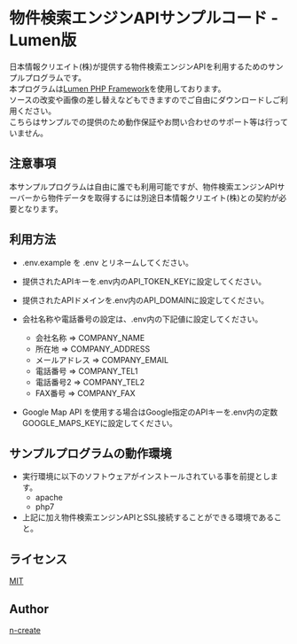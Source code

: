 # 物件検索エンジンAPIサンプルコード - Lumen版

日本情報クリエイト(株)が提供する物件検索エンジンAPIを利用するためのサンプルプログラムです。  
本プログラムは[Lumen PHP Framework](https://github.com/laravel/lumen)を使用しております。  
ソースの改変や画像の差し替えなどもできますのでご自由にダウンロードしご利用ください。  
こちらはサンプルでの提供のため動作保証やお問い合わせのサポート等は行っていません。  

## 注意事項
本サンプルプログラムは自由に誰でも利用可能ですが、物件検索エンジンAPIサーバーから物件データを取得するには別途日本情報クリエイト(株)との契約が必要となります。

## 利用方法
+ .env.example を .env とリネームしてください。
+ 提供されたAPIキーを.env内のAPI_TOKEN_KEYに設定してください。
+ 提供されたAPIドメインを.env内のAPI_DOMAINに設定してください。
+ 会社名称や電話番号の設定は、.env内の下記値に設定してください。
    + 会社名称 => COMPANY_NAME
    + 所在地 => COMPANY_ADDRESS
    + メールアドレス => COMPANY_EMAIL
    + 電話番号 => COMPANY_TEL1
    + 電話番号2 => COMPANY_TEL2
    + FAX番号 => COMPANY_FAX

+ Google Map API を使用する場合はGoogle指定のAPIキーを.env内の定数GOOGLE_MAPS_KEYに設定してください。

## サンプルプログラムの動作環境
+ 実行環境に以下のソフトウェアがインストールされている事を前提とします。
    + apache
    + php7
+ 上記に加え物件検索エンジンAPIとSSL接続することができる環境であること。

## ライセンス

[MIT](https://github.com/tcnksm/tool/blob/master/LICENCE)

## Author

[n-create](https://github.com/n-create)
